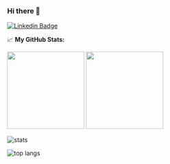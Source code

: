### Hi there 👋

[![Linkedin Badge](https://img.shields.io/badge/-LinkedIn-0e76a8?style=flat-square&logo=Linkedin&logoColor=white)](https://www.linkedin.com/in/bastos-gabriel/)


<!--
**bastosgabriel/bastosgabriel** is a ✨ _special_ ✨ repository because its `README.md` (this file) appears on your GitHub profile.

Here are some ideas to get you started:

- 🔭 I’m currently working on ...
- 🌱 I’m currently learning ...
- 👯 I’m looking to collaborate on ...
- 🤔 I’m looking for help with ...
- 💬 Ask me about ...
- 📫 How to reach me: ...
- 😄 Pronouns: ...
- ⚡ Fun fact: ...
-->

📈 **My GitHub Stats:**

<p>
  <img height="180em" src="https://github-readme-stats.vercel.app/api?username=bastosgabriel&show_icons=true&hide_border=true&&count_private=true&include_all_commits=true&hide=issues,contribs&theme=dracula" />
  <img height="180em" src="https://github-readme-stats.vercel.app/api/top-langs/?username=bastosgabriel&show_icons=true&hide_border=true&layout=compact&langs_count=8&theme=dracula"/>
</p>

![stats](https://github-readme-stats.vercel.app/api?username=bastosgabriel&bg_color=30,e96443,904e95&title_color=fff&text_color=fff&show_icons=true&hide_border=true&&count_private=true&include_all_commits=true&hide=issues,contribs)

![top langs](https://github-readme-stats.vercel.app/api/top-langs/?username=bastosgabriel&bg_color=30,e96443,904e95&title_color=fff&text_color=fff&show_icons=true&hide_border=true&&count_private=true&include_all_commits=true&hide=issues,contribs)
